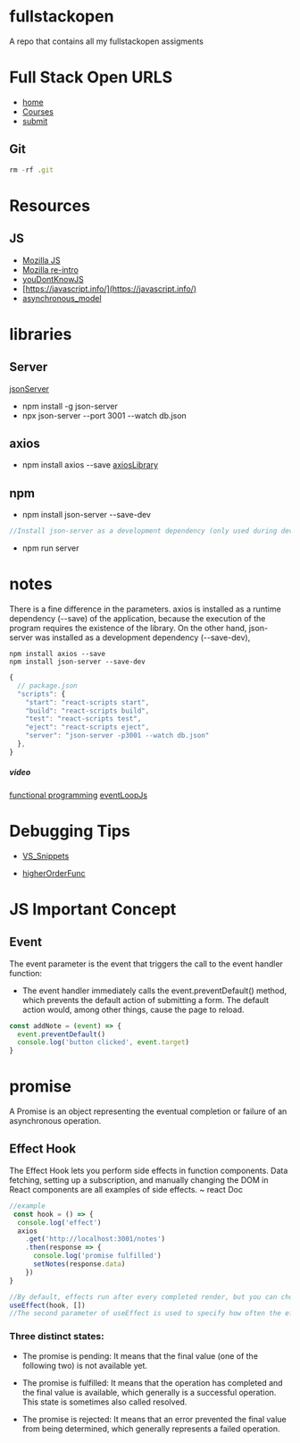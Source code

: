 # fullstackopen
A repo that contains all my fullstackopen assigments 

# Full Stack Open URLS
- [home](https://fullstackopen.com/en)
- [Courses](https://fullstackopen.com/en#course-contents)
- [submit](https://studies.cs.helsinki.fi/stats/courses/fullstackopen)

## Git

```js
rm -rf .git
```

# Resources

## JS
- [Mozilla JS](https://developer.mozilla.org/en-US/docs/Web/JavaScript)
- [Mozilla re-intro](https://developer.mozilla.org/en-US/docs/Web/JavaScript/A_re-introduction_to_JavaScript)
- [youDontKnowJS](https://github.com/getify/You-Dont-Know-JS)
- [https://javascript.info/](https://javascript.info/)
- [asynchronous_model](https://developer.mozilla.org/en-US/docs/Web/JavaScript/EventLoop)

# libraries

## Server
[jsonServer](https://github.com/typicode/json-server)
- npm install -g json-server
- npx json-server --port 3001 --watch db.json

## axios
- npm install axios --save
[axiosLibrary](https://github.com/axios/axios)

## npm
- npm install json-server --save-dev
```js
//Install json-server as a development dependency (only used during development)
```
- npm run server

# notes
There is a fine difference in the parameters. axios is installed as a runtime dependency (--save) of the application, because the execution of the program requires the existence of the library. On the other hand, json-server was installed as a development dependency (--save-dev),
```
npm install axios --save
npm install json-server --save-dev
```
```js
{
  // package.json 
  "scripts": {
    "start": "react-scripts start",
    "build": "react-scripts build",
    "test": "react-scripts test",
    "eject": "react-scripts eject",
    "server": "json-server -p3001 --watch db.json"
  },
}
```

##### video
[functional programming](https://www.youtube.com/playlist?list=PL0zVEGEvSaeEd9hlmCXrk5yUyqUag-n84)
[eventLoopJs](https://www.youtube.com/watch?v=8aGhZQkoFbQ)


# Debugging Tips 
- [VS_Snippets](https://code.visualstudio.com/docs/editor/userdefinedsnippets#_creating-your-own-snippets)

- [higherOrderFunc](https://www.youtube.com/watch?v=BMUiFMZr7vk&list=PL0zVEGEvSaeEd9hlmCXrk5yUyqUag-n84)


# JS Important Concept 

## Event 
The event parameter is the event that triggers the call to the event handler function:

- The event handler immediately calls the event.preventDefault() method, which prevents the default action of submitting a form. The default action would, among other things, cause the page to reload.
```js
const addNote = (event) => {
  event.preventDefault()
  console.log('button clicked', event.target)
}
```

# promise 
A Promise is an object representing the eventual completion or failure of an asynchronous operation.

## Effect Hook
The Effect Hook lets you perform side effects in function components. Data fetching, setting up a subscription, and manually changing the DOM in React components are all examples of side effects. ~ react Doc 

```js
//example
 const hook = () => {
  console.log('effect')
  axios
    .get('http://localhost:3001/notes')
    .then(response => {
      console.log('promise fulfilled')
      setNotes(response.data)
    })
}

//By default, effects run after every completed render, but you can choose to fire it only when certain values have changed.
useEffect(hook, [])
//The second parameter of useEffect is used to specify how often the effect is run. If the second parameter is an empty array [], then the effect is only run along with the first render of the component.
  ```



### Three distinct states:

- The promise is pending: It means that the final value (one of the following two) is not available yet.

- The promise is fulfilled: It means that the operation has completed and the final value is available, which generally is a successful operation. This state is sometimes also called resolved.

- The promise is rejected: It means that an error prevented the final value from being determined, which generally represents a failed operation.